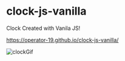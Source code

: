 # clock-js-vanilla

Clock Created with Vanila JS!

https://operator-19.github.io/clock-js-vanilla/

![clockGif](https://user-images.githubusercontent.com/70670914/140316130-172f00ba-8793-4b3d-9aa4-041f945f23dd.gif)

